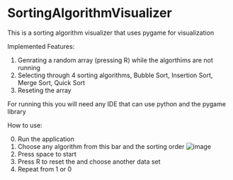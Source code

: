 # SortingAlgorithmVisualizer

This is a sorting algorithm visualizer that uses pygame for visualization

Implemented Features:

1) Genrating a random array (pressing R) while the algorthims are not running
2) Selecting through 4 sorting algorithms, Bubble Sort, Insertion Sort, Merge Sort, Quick Sort
3) Reseting the array

For running this you will need any IDE that can use python and the pygame library

How to use:

0) Run the application
1) Choose any algorithm from this bar and the sorting order
![image](https://github.com/user-attachments/assets/5cc5e0c9-ca6c-4ce1-98b1-c88e19377fa3)
2) Press space to start
3) Press R to reset the and choose another data set
4) Repeat from 1 or 0
